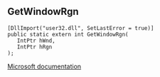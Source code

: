 ## GetWindowRgn

```
[DllImport("user32.dll", SetLastError = true)]
public static extern int GetWindowRgn(
   IntPtr hWnd,
   IntPtr hRgn
);
```

[Microsoft documentation](https://docs.microsoft.com/en-us/windows/win32/api/winuser/nf-winuser-getwindowrgn)
